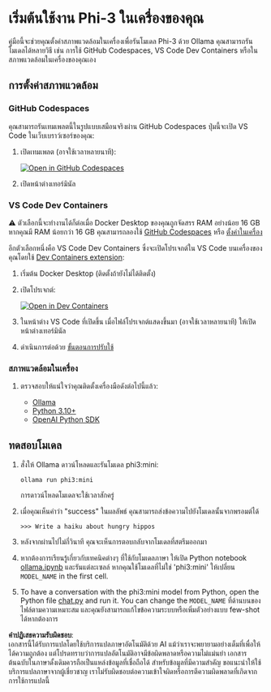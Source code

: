 # เริ่มต้นใช้งาน Phi-3 ในเครื่องของคุณ

คู่มือนี้จะช่วยคุณตั้งค่าสภาพแวดล้อมในเครื่องเพื่อรันโมเดล Phi-3 ด้วย Ollama คุณสามารถรันโมเดลได้หลายวิธี เช่น การใช้ GitHub Codespaces, VS Code Dev Containers หรือในสภาพแวดล้อมในเครื่องของคุณเอง

## การตั้งค่าสภาพแวดล้อม

### GitHub Codespaces

คุณสามารถรันเทมเพลตนี้ในรูปแบบเสมือนจริงผ่าน GitHub Codespaces ปุ่มนี้จะเปิด VS Code ในเว็บเบราว์เซอร์ของคุณ:

1. เปิดเทมเพลต (อาจใช้เวลาหลายนาที):

    [![Open in GitHub Codespaces](https://github.com/codespaces/badge.svg)](https://codespaces.new/microsoft/phi-3cookbook)

2. เปิดหน้าต่างเทอร์มินัล

### VS Code Dev Containers

⚠️ ตัวเลือกนี้จะทำงานได้ก็ต่อเมื่อ Docker Desktop ของคุณถูกจัดสรร RAM อย่างน้อย 16 GB หากคุณมี RAM น้อยกว่า 16 GB คุณสามารถลองใช้ [GitHub Codespaces](../../../../../md/01.Introduction/01) หรือ [ตั้งค่าในเครื่อง](../../../../../md/01.Introduction/01)

อีกตัวเลือกหนึ่งคือ VS Code Dev Containers ซึ่งจะเปิดโปรเจกต์ใน VS Code บนเครื่องของคุณโดยใช้ [Dev Containers extension](https://marketplace.visualstudio.com/items?itemName=ms-vscode-remote.remote-containers):

1. เริ่มต้น Docker Desktop (ติดตั้งถ้ายังไม่ได้ติดตั้ง)
2. เปิดโปรเจกต์:

    [![Open in Dev Containers](https://img.shields.io/static/v1?style=for-the-badge&label=Dev%20Containers&message=Open&color=blue&logo=visualstudiocode)](https://vscode.dev/redirect?url=vscode://ms-vscode-remote.remote-containers/cloneInVolume?url=https://github.com/microsoft/phi-3cookbook)

3. ในหน้าต่าง VS Code ที่เปิดขึ้น เมื่อไฟล์โปรเจกต์แสดงขึ้นมา (อาจใช้เวลาหลายนาที) ให้เปิดหน้าต่างเทอร์มินัล
4. ดำเนินการต่อด้วย [ขั้นตอนการปรับใช้](../../../../../md/01.Introduction/01)

### สภาพแวดล้อมในเครื่อง

1. ตรวจสอบให้แน่ใจว่าคุณติดตั้งเครื่องมือดังต่อไปนี้แล้ว:

    * [Ollama](https://ollama.com/)
    * [Python 3.10+](https://www.python.org/downloads/)
    * [OpenAI Python SDK](https://pypi.org/project/openai/)

## ทดสอบโมเดล

1. สั่งให้ Ollama ดาวน์โหลดและรันโมเดล phi3:mini:

    ```shell
    ollama run phi3:mini
    ```

    การดาวน์โหลดโมเดลจะใช้เวลาสักครู่

2. เมื่อคุณเห็นคำว่า "success" ในผลลัพธ์ คุณสามารถส่งข้อความไปยังโมเดลนั้นจากพรอมต์ได้

    ```shell
    >>> Write a haiku about hungry hippos
    ```

3. หลังจากผ่านไปไม่กี่วินาที คุณจะเห็นการตอบกลับจากโมเดลที่สตรีมออกมา

4. หากต้องการเรียนรู้เกี่ยวกับเทคนิคต่างๆ ที่ใช้กับโมเดลภาษา ให้เปิด Python notebook [ollama.ipynb](../../../../../code/01.Introduce/ollama.ipynb) และรันแต่ละเซลล์ หากคุณใช้โมเดลที่ไม่ใช่ 'phi3:mini' ให้เปลี่ยน `MODEL_NAME` in the first cell.

5. To have a conversation with the phi3:mini model from Python, open the Python file [chat.py](../../../../../code/01.Introduce/chat.py) and run it. You can change the `MODEL_NAME` ที่ด้านบนของไฟล์ตามความเหมาะสม และคุณยังสามารถแก้ไขข้อความระบบหรือเพิ่มตัวอย่างแบบ few-shot ได้หากต้องการ

**คำปฏิเสธความรับผิดชอบ**:  
เอกสารนี้ได้รับการแปลโดยใช้บริการแปลภาษาอัตโนมัติด้วย AI แม้ว่าเราจะพยายามอย่างเต็มที่เพื่อให้ได้ความถูกต้อง แต่โปรดทราบว่าการแปลอัตโนมัติอาจมีข้อผิดพลาดหรือความไม่แม่นยำ เอกสารต้นฉบับในภาษาดั้งเดิมควรถือเป็นแหล่งข้อมูลที่เชื่อถือได้ สำหรับข้อมูลที่มีความสำคัญ ขอแนะนำให้ใช้บริการแปลภาษาจากผู้เชี่ยวชาญ เราไม่รับผิดชอบต่อความเข้าใจผิดหรือการตีความผิดพลาดที่เกิดจากการใช้การแปลนี้